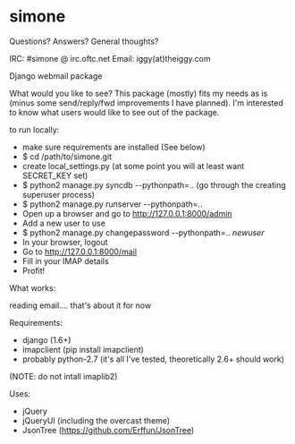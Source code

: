 simone
======

Questions? Answers? General thoughts?

  IRC: #simone @ irc.oftc.net
  Email: iggy(at)theiggy.com

Django webmail package

What would you like to see? This package (mostly) fits my needs as is (minus some send/reply/fwd improvements I have planned). I'm interested to know what users would like to see out of the package.

to run locally:
* make sure requirements are installed (See below)
* $ cd /path/to/simone.git
* create local_settings.py (at some point you will at least want SECRET_KEY set)
* $ python2 manage.py syncdb --pythonpath=..
(go through the creating superuser process)
* $ python2 manage.py runserver --pythonpath=..
* Open up a browser and go to http://127.0.0.1:8000/admin
* Add a new user to use
* $ python2 manage.py changepassword --pythonpath=.. *newuser*
* In your browser, logout
* Go to http://127.0.0.1:8000/mail
* Fill in your IMAP details
* Profit!


What works:

reading email.... that's about it for now

Requirements:
* django (1.6+)
* imapclient (pip install imapclient)
* probably python-2.7 (it's all I've tested, theoretically 2.6+ should work)

(NOTE: do not intall imaplib2)

Uses:
* jQuery
* jQueryUI (including the overcast theme)
* JsonTree (https://github.com/Erffun/JsonTree)
